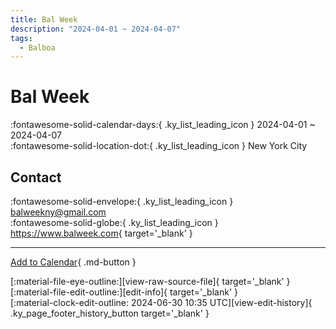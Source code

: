 ```yaml
---
title: Bal Week
description: "2024-04-01 ~ 2024-04-07"
tags:
  - Balboa
---
```


# Bal Week 

:fontawesome-solid-calendar-days:{ .ky_list_leading_icon } 2024-04-01 ~ 2024-04-07  
:fontawesome-solid-location-dot:{ .ky_list_leading_icon } New York City  

## Contact

:fontawesome-solid-envelope:{ .ky_list_leading_icon } <balweekny@gmail.com>  
:fontawesome-solid-globe:{ .ky_list_leading_icon } <https://www.balweek.com>{ target='_blank' }  

---

[Add to Calendar](https://swing.news/ics/en/2024/us/bal-week-2024.ics){ .md-button }

<div class="ky_page_footer" markdown>
<div class="ky_page_footer_trailing" markdown="span">
[:material-file-eye-outline:][view-raw-source-file]{ target='_blank' }
[:material-file-edit-outline:][edit-info]{ target='_blank' }
</div>
<div class="ky_page_footer_leading" markdown="span">
[:material-clock-edit-outline: 2024-06-30 10:35 UTC][view-edit-history]{ .ky_page_footer_history_button target='_blank' }
</div>
</div>

[view-raw-source-file]: https://github.com/swingdance/events/blob/main/2024/us/bal-week-2024.json "View Raw Source File"
[edit-info]: https://github.com/swingdance/events/issues/new?assignees=&labels=update+event&projects=&template=03-update_entity.yml&title=%5B2024%2Fus%5D%20Bal%20Week&region=us&year=2024&id=bal-week-2024&name=Bal%20Week&org_id= "Edit Info"

[view-edit-history]: https://github.com/swingdance/events/commits/main/2024/us/bal-week-2024.json "View Edit History"
